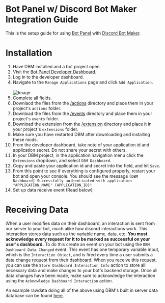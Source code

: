 # Bot Panel w/ Discord Bot Maker Integration Guide
This is the setup guide for using [Bot Panel](https://botpanel.xyz) with [Discord Bot Maker](https://store.steampowered.com/app/682130/Discord_Bot_Maker/).

# Installation

1. Have DBM installed and a bot project open.
2. Visit the [Bot Panel Developer Dashboard](https://dev.botpanel.xyz).
3. Log in to the developer dashboard.
4. Navigate to the `Manage Applications` page and click `Add Application`.
   <br><br>
   ![Image](https://github.com/dbm-dashboard/dbm/blob/50804e145d2b6f663523fa12399537dca0b600c6/.github/botpanel_dbm_step1.png?raw=true)
6. Complete all fields.
7. Downlaod the files from the [/actions](https://github.com/dbm-dashboard/dbm/tree/main/actions) directory and place them in your project's `actions` folder.
8. Download the files from the [/events](https://github.com/dbm-dashboard/dbm/tree/main/events) directory and place them in your project's `events` folder.
9. Download the extension from the [/extension](https://github.com/dbm-dashboard/dbm/tree/main/events) directory and place it in your project's `extensions` folder.
10. Make sure you have restarted DBM after downloading and installing these mods.
11. From the developer dashboard, take note of your application id and application secret. Do not share your secret with others.
12. In your DBM project, in the application navigation menu click the `Extensions` dropdown, and select `DBM Dashboard`.
13. Copy and paste your application id and secret into the field, and hit `Save`.
14. From this point to see if everything is configured properly, restart your bot and open your console. You should see the message `[DBM Dashboard] Successfully authenticated with application "APPLICATION_NAME" (APPLICATION_ID)!`
15. Set up data receive event (Read below)

# Receiving Data

When a user modifies data on their dashboard, an interaction is sent from our server to your bot, much alike how discord interactions work. This interaction stores data such as the variable name, data, etc. **You must acknowledge every request for it to be marked as successful on your user's dashboard.** To do this create an event on your bot using the `DBM Dashboard Data Changed` event. This event has one temporary variable input, which is the `Interaction Object`, and is fired every time a user submits a data change request from their dashboard. When you receive this request, you can use the `Store Dashboard Interaction Info` action to store all necessary data and make changes to your bot's backend storage. Once all data changes have been made, make sure to acknowledge the interaction using the `Acknowledge Dashboard Interaction` action.

An example rawdata doing all of the above using DBM's built in server data database can be found [here](https://rawdata.dbm-network.org/raw-data/1535).
